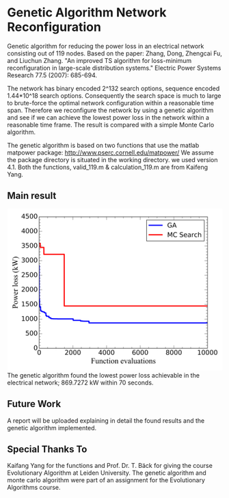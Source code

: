 Genetic Algorithm Network Reconfiguration
=====================

Genetic algorithm for reducing the power loss in an electrical network consisting out of 119 nodes.
Based on the paper:
Zhang, Dong, Zhengcai Fu, and Liuchun Zhang. "An improved TS algorithm for loss-minimum reconfiguration in large-scale distribution systems." Electric Power Systems Research 77.5 (2007): 685-694.

The network has binary encoded 2^132 search options, sequence encoded 1.44*10^18 search options. Consequently the search space is much to large to brute-force the optimal network configuration within a reasonable time span. 
Therefore we reconfigure the network by using a genetic algorithm and see if we can achieve the lowest power loss in the network within a reasonable time frame. The result is compared with a simple Monte Carlo algorithm.

The genetic algorithm is based on two functions that use the matlab matpower package: http://www.pserc.cornell.edu/matpower/ We assume the package directory is situated in the working directory. we used version 4.1. Both the functions, valid_119.m & calculation_119.m are from Kaifeng Yang. 

Main result
-----------

![Result](https://raw.githubusercontent.com/sirvincent/ga_network_reconfiguration/master/performance.png)
The genetic algorithm found the lowest power loss achievable in the electrical network; 869.7272 kW within 70 seconds.

Future Work
-----------
A report will be uploaded explaining in detail the found results and the genetic algorithm implemented.


Special Thanks To 
------------
Kaifang Yang for the functions and Prof. Dr. T. Bäck for giving the course Evolutionary Algorithm at Leiden University.
The genetic algorithm and monte carlo algorithm were part of an assignment for the Evolutionary Algorithms course.
